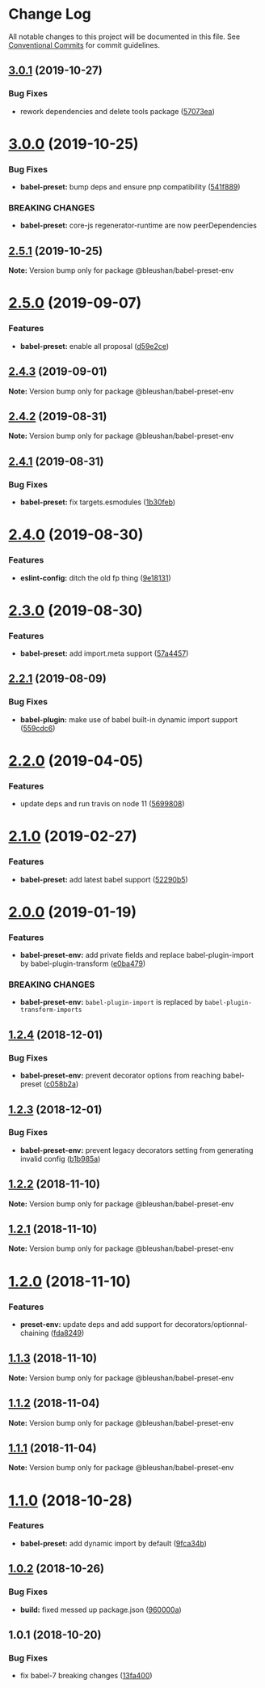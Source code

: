 # Change Log

All notable changes to this project will be documented in this file.
See [Conventional Commits](https://conventionalcommits.org) for commit guidelines.

## [3.0.1](https://github.com/BleuShan/bleushan/compare/@bleushan/babel-preset-env@3.0.0...@bleushan/babel-preset-env@3.0.1) (2019-10-27)


### Bug Fixes

* rework dependencies and delete tools package ([57073ea](https://github.com/BleuShan/bleushan/commit/57073ea962239006bc68eaf7a0e30cdc40822c4b))





# [3.0.0](https://github.com/BleuShan/bleushan/compare/@bleushan/babel-preset-env@2.5.1...@bleushan/babel-preset-env@3.0.0) (2019-10-25)


### Bug Fixes

* **babel-preset:** bump deps and ensure pnp compatibility ([541f889](https://github.com/BleuShan/bleushan/commit/541f889))


### BREAKING CHANGES

* **babel-preset:** core-js regenerator-runtime are now peerDependencies





## [2.5.1](https://github.com/BleuShan/bleushan/compare/@bleushan/babel-preset-env@2.5.0...@bleushan/babel-preset-env@2.5.1) (2019-10-25)

**Note:** Version bump only for package @bleushan/babel-preset-env





# [2.5.0](https://github.com/BleuShan/bleushan/compare/@bleushan/babel-preset-env@2.4.3...@bleushan/babel-preset-env@2.5.0) (2019-09-07)


### Features

* **babel-preset:** enable all proposal ([d59e2ce](https://github.com/BleuShan/bleushan/commit/d59e2ce))





## [2.4.3](https://github.com/BleuShan/bleushan/compare/@bleushan/babel-preset-env@2.4.2...@bleushan/babel-preset-env@2.4.3) (2019-09-01)

**Note:** Version bump only for package @bleushan/babel-preset-env





## [2.4.2](https://github.com/BleuShan/bleushan/compare/@bleushan/babel-preset-env@2.4.1...@bleushan/babel-preset-env@2.4.2) (2019-08-31)

**Note:** Version bump only for package @bleushan/babel-preset-env





## [2.4.1](https://github.com/BleuShan/bleushan/compare/@bleushan/babel-preset-env@2.4.0...@bleushan/babel-preset-env@2.4.1) (2019-08-31)


### Bug Fixes

* **babel-preset:** fix targets.esmodules ([1b30feb](https://github.com/BleuShan/bleushan/commit/1b30feb))





# [2.4.0](https://github.com/BleuShan/bleushan/compare/@bleushan/babel-preset-env@2.3.0...@bleushan/babel-preset-env@2.4.0) (2019-08-30)


### Features

* **eslint-config:** ditch the old fp thing ([9e18131](https://github.com/BleuShan/bleushan/commit/9e18131))





# [2.3.0](https://github.com/BleuShan/bleushan/compare/@bleushan/babel-preset-env@2.2.1...@bleushan/babel-preset-env@2.3.0) (2019-08-30)


### Features

* **babel-preset:** add import.meta support ([57a4457](https://github.com/BleuShan/bleushan/commit/57a4457))





## [2.2.1](https://github.com/BleuShan/bleushan/compare/@bleushan/babel-preset-env@2.2.0...@bleushan/babel-preset-env@2.2.1) (2019-08-09)


### Bug Fixes

* **babel-plugin:** make use of babel built-in  dynamic import support ([559cdc6](https://github.com/BleuShan/bleushan/commit/559cdc6))





# [2.2.0](https://github.com/BleuShan/bleushan/compare/@bleushan/babel-preset-env@2.1.0...@bleushan/babel-preset-env@2.2.0) (2019-04-05)


### Features

* update deps and run travis on node 11 ([5699808](https://github.com/BleuShan/bleushan/commit/5699808))





# [2.1.0](https://github.com/BleuShan/bleushan/compare/@bleushan/babel-preset-env@2.0.0...@bleushan/babel-preset-env@2.1.0) (2019-02-27)


### Features

* **babel-preset:** add latest babel support ([52290b5](https://github.com/BleuShan/bleushan/commit/52290b5))





# [2.0.0](https://github.com/BleuShan/bleushan/compare/@bleushan/babel-preset-env@1.2.4...@bleushan/babel-preset-env@2.0.0) (2019-01-19)


### Features

* **babel-preset-env:** add private fields and replace babel-plugin-import by babel-plugin-transform ([e0ba479](https://github.com/BleuShan/bleushan/commit/e0ba479))


### BREAKING CHANGES

* **babel-preset-env:** `babel-plugin-import` is replaced by `babel-plugin-transform-imports`





## [1.2.4](https://github.com/BleuShan/bleushan/compare/@bleushan/babel-preset-env@1.2.3...@bleushan/babel-preset-env@1.2.4) (2018-12-01)


### Bug Fixes

* **babel-preset-env:** prevent decorator options from reaching babel-preset ([c058b2a](https://github.com/BleuShan/bleushan/commit/c058b2a))





## [1.2.3](https://github.com/BleuShan/bleushan/compare/@bleushan/babel-preset-env@1.2.2...@bleushan/babel-preset-env@1.2.3) (2018-12-01)


### Bug Fixes

* **babel-preset-env:** prevent legacy decorators setting from generating invalid config ([b1b985a](https://github.com/BleuShan/bleushan/commit/b1b985a))





## [1.2.2](https://github.com/BleuShan/bleushan/compare/@bleushan/babel-preset-env@1.2.1...@bleushan/babel-preset-env@1.2.2) (2018-11-10)

**Note:** Version bump only for package @bleushan/babel-preset-env





## [1.2.1](https://github.com/BleuShan/bleushan/compare/@bleushan/babel-preset-env@1.2.0...@bleushan/babel-preset-env@1.2.1) (2018-11-10)

**Note:** Version bump only for package @bleushan/babel-preset-env





# [1.2.0](https://github.com/BleuShan/bleushan/compare/@bleushan/babel-preset-env@1.1.3...@bleushan/babel-preset-env@1.2.0) (2018-11-10)


### Features

* **preset-env:** update deps and add support for decorators/optionnal-chaining ([fda8249](https://github.com/BleuShan/bleushan/commit/fda8249))





## [1.1.3](https://github.com/BleuShan/bleushan/compare/@bleushan/babel-preset-env@1.1.2...@bleushan/babel-preset-env@1.1.3) (2018-11-10)

**Note:** Version bump only for package @bleushan/babel-preset-env





## [1.1.2](https://github.com/BleuShan/bleushan/compare/@bleushan/babel-preset-env@1.1.1...@bleushan/babel-preset-env@1.1.2) (2018-11-04)

**Note:** Version bump only for package @bleushan/babel-preset-env





## [1.1.1](https://github.com/BleuShan/bleushan/compare/@bleushan/babel-preset-env@1.1.0...@bleushan/babel-preset-env@1.1.1) (2018-11-04)

**Note:** Version bump only for package @bleushan/babel-preset-env





# [1.1.0](https://github.com/BleuShan/bleushan/compare/@bleushan/babel-preset-env@1.0.2...@bleushan/babel-preset-env@1.1.0) (2018-10-28)


### Features

* **babel-preset:** add dynamic import by default ([9fca34b](https://github.com/BleuShan/bleushan/commit/9fca34b))





## [1.0.2](https://github.com/BleuShan/bleushan/compare/@bleushan/babel-preset-env@1.0.1...@bleushan/babel-preset-env@1.0.2) (2018-10-26)


### Bug Fixes

* **build:** fixed messed up package.json ([960000a](https://github.com/BleuShan/bleushan/commit/960000a))





## 1.0.1 (2018-10-20)


### Bug Fixes

* fix babel-7 breaking changes ([13fa400](https://github.com/BleuShan/bleushan/commit/13fa400))
